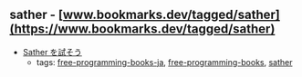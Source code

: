sather - [www.bookmarks.dev/tagged/sather](https://www.bookmarks.dev/tagged/sather)
---
* [Sather を試そう](http://www.shido.info/sather/index.html)
    * tags: [free-programming-books-ja](../tags/free-programming-books-ja.md), [free-programming-books](../tags/free-programming-books.md), [sather](../tags/sather.md)
